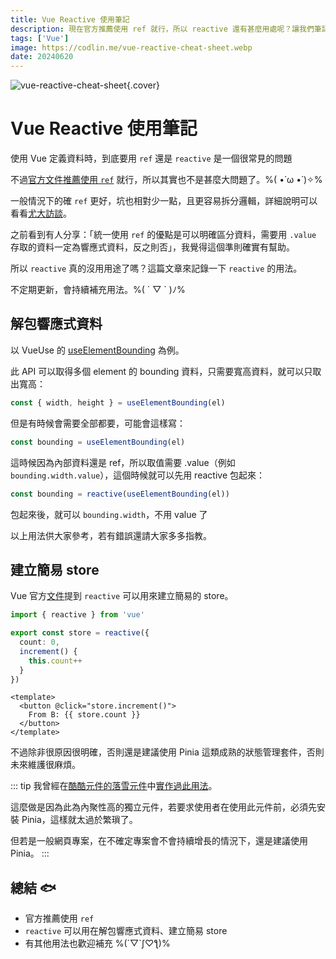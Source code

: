 ```yaml
---
title: Vue Reactive 使用筆記
description: 現在官方推薦使用 ref 就行，所以 reactive 還有甚麼用處呢？讓我們筆記一下。(。・∀・)ノ
tags: ['Vue']
image: https://codlin.me/vue-reactive-cheat-sheet.webp
date: 20240620
---
```


![vue-reactive-cheat-sheet](/vue-reactive-cheat-sheet.webp){.cover}

# Vue Reactive 使用筆記

使用 Vue 定義資料時，到底要用 `ref` 還是 `reactive` 是一個很常見的問題

不過[官方文件推薦使用 `ref`](https://vuejs.org/guide/essentials/reactivity-fundamentals#limitations-of-reactive:~:text=Due%20to%20these%20limitations%2C%20we%20recommend%20using) 就行，所以其實也不是甚麼大問題了。%( •̀ ω •́ )✧%

一般情況下的確 `ref` 更好，坑也相對少一點，且更容易拆分邏輯，詳細說明可以看看[尤大訪談](https://www.youtube.com/watch?v=e8Wlv4AGJjk&ab_channel=%E6%88%90%E5%BC%8F%E8%AA%9E%E8%A8%80%2FMikeCheng)。

之前看到有人分享：「統一使用 `ref` 的優點是可以明確區分資料，需要用 `.value` 存取的資料一定為響應式資料，反之則否」，我覺得這個準則確實有幫助。

所以 `reactive` 真的沒用用途了嗎？這篇文章來記錄一下 `reactive` 的用法。

不定期更新，會持續補充用法。%( ´ ▽ ` )ﾉ%

## 解包響應式資料

以 VueUse 的 [useElementBounding](https://vueuse.org/core/useElementBounding/) 為例。

此 API 可以取得多個 element 的 bounding 資料，只需要寬高資料，就可以只取出寬高：

```ts
const { width, height } = useElementBounding(el)
```

但是有時候會需要全部都要，可能會這樣寫：

```ts
const bounding = useElementBounding(el)
```

這時候因為內部資料還是 ref，所以取值需要 .value（例如 `bounding.width.value`），這個時候就可以先用 reactive 包起來：

```ts
const bounding = reactive(useElementBounding(el))
```

包起來後，就可以 `bounding.width`，不用 value 了

以上用法供大家參考，若有錯誤還請大家多多指教。

## 建立簡易 store

Vue 官方[文件](https://vuejs.org/guide/scaling-up/state-management#simple-state-management-with-reactivity-api)提到 `reactive` 可以用來建立簡易的 store。

```ts
import { reactive } from 'vue'

export const store = reactive({
  count: 0,
  increment() {
    this.count++
  }
})
```

```vue
<template>
  <button @click="store.increment()">
    From B: {{ store.count }}
  </button>
</template>
```

不過除非很原因很明確，否則還是建議使用 Pinia 這類成熟的狀態管理套件，否則未來維護很麻煩。

::: tip
我曾經在[酷酷元件的落雪元件](https://chillcomponent.codlin.me/components/bg-snow/)中[實作過此用法](https://gitlab.com/side_project/chill-component/-/blob/main/src/components/bg-snow/bg-snow-store.ts)。

這麼做是因為此為內聚性高的獨立元件，若要求使用者在使用此元件前，必須先安裝 Pinia，這樣就太過於繁瑣了。

但若是一般網頁專案，在不確定專案會不會持續增長的情況下，還是建議使用 Pinia。
:::

## 總結 🐟

- 官方推薦使用 `ref`
- `reactive` 可以用在解包響應式資料、建立簡易 store
- 有其他用法也歡迎補充 %(´▽`ʃ♡ƪ)%
